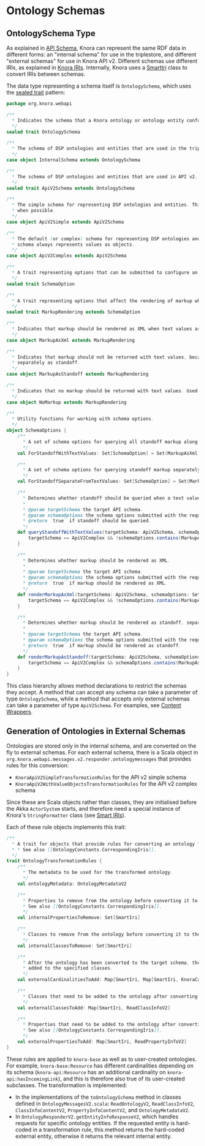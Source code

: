 <!---
 * Copyright © 2021 - 2024 Swiss National Data and Service Center for the Humanities and/or DaSCH Service Platform contributors.
 * SPDX-License-Identifier: Apache-2.0
-->

# Ontology Schemas

## OntologySchema Type

As explained in [API Schema](../../../03-endpoints/api-v2/introduction.md#api-schema),
Knora can represent the same RDF data in different forms: an "internal schema"
for use in the triplestore, and different "external schemas" for use in Knora
API v2. Different schemas use different IRIs, as explained in
[Knora IRIs](../../../03-endpoints/api-v2/knora-iris.md). Internally,
Knora uses a [SmartIri](smart-iris.md) class to convert IRIs between
schemas.

The data type representing a schema itself is `OntologySchema`, which
uses the [sealed trait](https://alvinalexander.com/scala/benefits-of-sealed-traits-in-scala-java-enums)
pattern:

```scala
package org.knora.webapi

/**
  * Indicates the schema that a Knora ontology or ontology entity conforms to.
  */
sealed trait OntologySchema

/**
  * The schema of DSP ontologies and entities that are used in the triplestore.
  */
case object InternalSchema extends OntologySchema

/**
  * The schema of DSP ontologies and entities that are used in API v2.
  */
sealed trait ApiV2Schema extends OntologySchema

/**
  * The simple schema for representing DSP ontologies and entities. This schema represents values as literals
  * when possible.
  */
case object ApiV2Simple extends ApiV2Schema

/**
  * The default (or complex) schema for representing DSP ontologies and entities. This
  * schema always represents values as objects.
  */
case object ApiV2Complex extends ApiV2Schema

/**
  * A trait representing options that can be submitted to configure an ontology schema.
  */
sealed trait SchemaOption

/**
  * A trait representing options that affect the rendering of markup when text values are returned.
  */
sealed trait MarkupRendering extends SchemaOption

/**
  * Indicates that markup should be rendered as XML when text values are returned.
  */
case object MarkupAsXml extends MarkupRendering

/**
  * Indicates that markup should not be returned with text values, because it will be requested
  * separately as standoff.
  */
case object MarkupAsStandoff extends MarkupRendering

/**
  * Indicates that no markup should be returned with text values. Used only internally.
  */
case object NoMarkup extends MarkupRendering

/**
  * Utility functions for working with schema options.
  */
object SchemaOptions {
    /**
      * A set of schema options for querying all standoff markup along with text values.
      */
    val ForStandoffWithTextValues: Set[SchemaOption] = Set(MarkupAsXml)

    /**
      * A set of schema options for querying standoff markup separately from text values.
      */
    val ForStandoffSeparateFromTextValues: Set[SchemaOption] = Set(MarkupAsStandoff)

    /**
      * Determines whether standoff should be queried when a text value is queried.
      *
      * @param targetSchema the target API schema.
      * @param schemaOptions the schema options submitted with the request.
      * @return `true` if standoff should be queried.
      */
    def queryStandoffWithTextValues(targetSchema: ApiV2Schema, schemaOptions: Set[SchemaOption]): Boolean = {
        targetSchema == ApiV2Complex && !schemaOptions.contains(MarkupAsStandoff)
    }

    /**
      * Determines whether markup should be rendered as XML.
      *
      * @param targetSchema the target API schema.
      * @param schemaOptions the schema options submitted with the request.
      * @return `true` if markup should be rendered as XML.
      */
    def renderMarkupAsXml(targetSchema: ApiV2Schema, schemaOptions: Set[SchemaOption]): Boolean = {
        targetSchema == ApiV2Complex && !schemaOptions.contains(MarkupAsStandoff)
    }

    /**
      * Determines whether markup should be rendered as standoff, separately from text values.
      *
      * @param targetSchema the target API schema.
      * @param schemaOptions the schema options submitted with the request.
      * @return `true` if markup should be rendered as standoff.
      */
    def renderMarkupAsStandoff(targetSchema: ApiV2Schema, schemaOptions: Set[SchemaOption]): Boolean = {
        targetSchema == ApiV2Complex && schemaOptions.contains(MarkupAsStandoff)
    }
}
```

This class hierarchy allows method declarations to restrict the schemas
they accept. A method that can accept any schema can take a parameter of type
`OntologySchema`, while a method that accepts only external schemas can take
a parameter of type `ApiV2Schema`. For examples, see [Content Wrappers](content-wrappers.md).

## Generation of Ontologies in External Schemas

Ontologies are stored only in the internal schema, and are converted on the fly
to external schemas. For each external schema, there is a Scala object in
`org.knora.webapi.messages.v2.responder.ontologymessages` that provides rules
for this conversion:

- `KnoraApiV2SimpleTransformationRules` for the API v2 simple schema
- `KnoraApiV2WithValueObjectsTransformationRules` for the API v2 complex schema

Since these are Scala objects rather than classes, they are initialised before
the Akka `ActorSystem` starts, and therefore need a special instance of
Knora's `StringFormatter` class (see [Smart IRIs](smart-iris.md#implementation)).

Each of these rule objects implements this trait:

```scala
/**
  * A trait for objects that provide rules for converting an ontology from the internal schema to an external schema.
  * * See also [[OntologyConstants.CorrespondingIris]].
  */
trait OntologyTransformationRules {
    /**
      * The metadata to be used for the transformed ontology.
      */
    val ontologyMetadata: OntologyMetadataV2

    /**
      * Properties to remove from the ontology before converting it to the target schema.
      * See also [[OntologyConstants.CorrespondingIris]].
      */
    val internalPropertiesToRemove: Set[SmartIri]

    /**
      * Classes to remove from the ontology before converting it to the target schema.
      */
    val internalClassesToRemove: Set[SmartIri]

    /**
      * After the ontology has been converted to the target schema, these cardinalities must be
      * added to the specified classes.
      */
    val externalCardinalitiesToAdd: Map[SmartIri, Map[SmartIri, KnoraCardinalityInfo]]

    /**
      * Classes that need to be added to the ontology after converting it to the target schema.
      */
    val externalClassesToAdd: Map[SmartIri, ReadClassInfoV2]

    /**
      * Properties that need to be added to the ontology after converting it to the target schema.
      * See also [[OntologyConstants.CorrespondingIris]].
      */
    val externalPropertiesToAdd: Map[SmartIri, ReadPropertyInfoV2]
}
```

These rules are applied to `knora-base` as well as to user-created ontologies.
For example, `knora-base:Resource` has different cardinalities depending on its
schema (`knora-api:Resource` has an additional cardinality on `knora-api:hasIncomingLink`),
and this is therefore also true of its user-created subclasses. The transformation
is implemented:

- In the implementations of the `toOntologySchema` method in classes defined in
  `OntologyMessagesV2.scala`: `ReadOntologyV2`, `ReadClassInfoV2`, `ClassInfoContentV2`,
  `PropertyInfoContentV2`, and `OntologyMetadataV2`.
- In `OntologyResponderV2.getEntityInfoResponseV2`, which handles requests for
  specific ontology entities. If the requested entity is hard-coded in a transformation
  rule, this method returns the hard-coded external entity, otherwise it returns the relevant
  internal entity.
